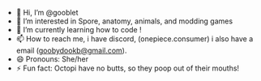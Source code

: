 - 👋 Hi, I’m @gooblet
- 👀 I’m interested in Spore, anatomy, animals, and modding games
- 🌱 I’m currently learning how to code
!
- 📫 How to reach me, i have discord, (onepiece.consumer) i also have a email (goobydookb@gmail.com).
- 😄 Pronouns: She/her
- ⚡ Fun fact: Octopi have no butts, so they poop out of their mouths!

<!---
gooblet/gooblet is a ✨ special ✨ repository because its `README.md` (this file) appears on your GitHub profile.
You can click the Preview link to take a look at your changes.
--->
